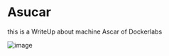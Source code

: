 # Asucar
this is a WriteUp about machine Ascar of Dockerlabs

![image](https://github.com/user-attachments/assets/29a4a7ca-0975-4207-b0dd-b873e9247b3b)
